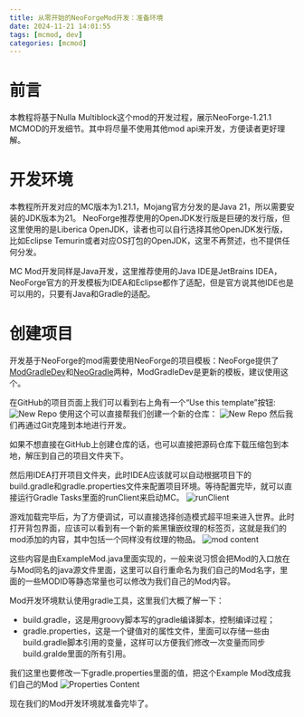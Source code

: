 ```yaml
---
title: 从零开始的NeoForgeMod开发：准备环境
date: 2024-11-21 14:01:55
tags: [mcmod, dev]
categories: [mcmod]
---
```


# 前言

本教程将基于Nulla Multiblock这个mod的开发过程，展示NeoForge-1.21.1 MCMOD的开发细节。其中将尽量不使用其他mod api来开发，方便读者更好理解。

# 开发环境

本教程所开发对应的MC版本为1.21.1，Mojang官方分发的是Java 21，所以需要安装的JDK版本为21。
NeoForge推荐使用的OpenJDK发行版是巨硬的发行版，但这里使用的是Liberica OpenJDK，读者也可以自行选择其他OpenJDK发行版，比如Eclipse Temurin或者对应OS打包的OpenJDK，这里不再赘述，也不提供任何分发。

MC Mod开发同样是Java开发，这里推荐使用的Java IDE是JetBrains IDEA，NeoForge官方的开发模板为IDEA和Eclipse都作了适配，但是官方说其他IDE也是可以用的，只要有Java和Gradle的适配。

# 创建项目

开发基于NeoForge的mod需要使用NeoForge的项目模板：NeoForge提供了[ModGradleDev](https://github.com/NeoForgeMDKs/MDK-1.21-ModDevGradle)和[NeoGradle](https://github.com/NeoForgeMDKs/MDK-1.21-NeoGradle)两种，ModGradleDev是更新的模板，建议使用这个。

在GitHub的项目页面上我们可以看到右上角有一个“Use this template”按钮:
![New Repo](0-1.png)
使用这个可以直接帮我们创建一个新的仓库：
![New Repo](0-2.png)
然后我们再通过Git克隆到本地进行开发。

如果不想直接在GitHub上创建仓库的话，也可以直接把源码仓库下载压缩包到本地，解压到自己的项目文件夹下。

然后用IDEA打开项目文件夹，此时IDEA应该就可以自动根据项目下的build.gradle和gradle.properties文件来配置项目环境。等待配置完毕，就可以直接运行Gradle Tasks里面的runClient来启动MC。
![runClient](0-3.png)

游戏加载完毕后，为了方便调试，可以直接选择创造模式超平坦来进入世界。此时打开背包界面，应该可以看到有一个新的紫黑镶嵌纹理的标签页，这就是我们的mod添加的内容，其中包括一个同样没有纹理的物品。
![mod content](0-4.png)

这些内容是由ExampleMod.java里面实现的，一般来说习惯会把Mod的入口放在与Mod同名的java源文件里面，这里可以自行重命名为我们自己的Mod名字，里面的一些MODID等静态常量也可以修改为我们自己的Mod内容。

Mod开发环境默认使用gradle工具，这里我们大概了解一下：
 - build.gradle，这是用groovy脚本写的gradle编译脚本，控制编译过程；
 - gradle.properties，这是一个键值对的属性文件，里面可以存储一些由build.gradle脚本引用的变量，这样可以方便我们修改一次变量而同步build.gralde里面的所有引用。

我们这里也要修改一下gradle.properties里面的值，把这个Example Mod改成我们自己的Mod
![Properties Content](0-5.png)

现在我们的Mod开发环境就准备完毕了。
